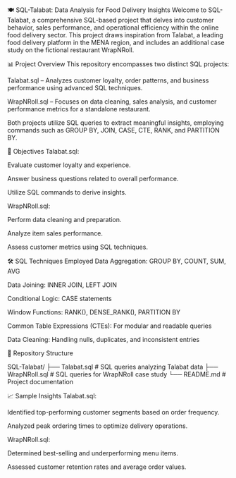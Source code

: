 🍽️ SQL-Talabat: Data Analysis for Food Delivery Insights
Welcome to SQL-Talabat, a comprehensive SQL-based project that delves into customer behavior, sales performance, and operational efficiency within the online food delivery sector. This project draws inspiration from Talabat, a leading food delivery platform in the MENA region, and includes an additional case study on the fictional restaurant WrapNRoll.

📊 Project Overview
This repository encompasses two distinct SQL projects:

Talabat.sql – Analyzes customer loyalty, order patterns, and business performance using advanced SQL techniques.

WrapNRoll.sql – Focuses on data cleaning, sales analysis, and customer performance metrics for a standalone restaurant.

Both projects utilize SQL queries to extract meaningful insights, employing commands such as GROUP BY, JOIN, CASE, CTE, RANK, and PARTITION BY.

🧠 Objectives
Talabat.sql:

Evaluate customer loyalty and experience.

Answer business questions related to overall performance.

Utilize SQL commands to derive insights.

WrapNRoll.sql:

Perform data cleaning and preparation.

Analyze item sales performance.

Assess customer metrics using SQL techniques.

🛠️ SQL Techniques Employed
Data Aggregation: GROUP BY, COUNT, SUM, AVG

Data Joining: INNER JOIN, LEFT JOIN

Conditional Logic: CASE statements

Window Functions: RANK(), DENSE_RANK(), PARTITION BY

Common Table Expressions (CTEs): For modular and readable queries

Data Cleaning: Handling nulls, duplicates, and inconsistent entries

📁 Repository Structure

SQL-Talabat/
├── Talabat.sql         # SQL queries analyzing Talabat data
├── WrapNRoll.sql       # SQL queries for WrapNRoll case study
└── README.md           # Project documentation


📈 Sample Insights
Talabat.sql:

Identified top-performing customer segments based on order frequency.

Analyzed peak ordering times to optimize delivery operations.

WrapNRoll.sql:

Determined best-selling and underperforming menu items.

Assessed customer retention rates and average order values.
